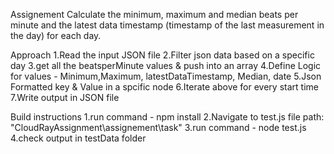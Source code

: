 Assignement 
Calculate the minimum, maximum and median beats per minute and the latest data timestamp (timestamp of the last measurement in the day) for each day.

Approach
1.Read the input JSON file 
2.Filter json data based on a specific day
3.get all the beatsperMinute values & push into an array
4.Define Logic for values - Minimum,Maximum, latestDataTimestamp, Median, date
5.Json Formatted key & Value in a spcific node
6.Iterate above for every start time
7.Write output in JSON file

Build instructions
1.run command - npm install
2.Navigate to test.js file path: "CloudRayAssignment\assignement\task"
3.run command - node test.js
4.check output in testData folder
